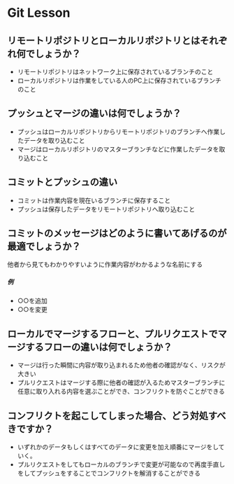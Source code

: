 # Git Lesson

## リモートリポジトリとローカルリポジトリとはそれぞれ何でしょうか？
- リモートリポジトリはネットワーク上に保存されているブランチのこと
- ローカルリポジトリは作業をしている人のPC上に保存されているブランチのこと



## プッシュとマージの違いは何でしょうか？
- プッシュはローカルリポジトリからリモートリポジトリのブランチへ作業したデータを取り込むこと
- マージはローカルリポジトリのマスターブランチなどに作業したデータを取り込むこと



## コミットとプッシュの違い
- コミットは作業内容を現在いるブランチに保存すること
- プッシュは保存したデータをリモートリポジトリへ取り込むこと



## コミットのメッセージはどのように書いてあげるのが最適でしょうか？
他者から見てもわかりやすいように作業内容がわかるような名前にする
##### 例
- ○○を追加
- ○○を変更



## ローカルでマージするフローと、プルリクエストでマージするフローの違いは何でしょうか？
- マージは行った瞬間に内容が取り込まれるため他者の確認がなく、リスクが大きい
- プルリクエストはマージする際に他者の確認が入るためマスターブランチに任意に取り入れる内容を選ぶことができ、コンフリクトを防ぐことができる



## コンフリクトを起こしてしまった場合、どう対処すべきですか？
- いずれかのデータもしくはすべてのデータに変更を加え順番にマージをしていく。
- プルリクエストをしてもローカルのブランチで変更が可能なので再度手直しをしてプッシュをすることでコンフリクトを解消することができる